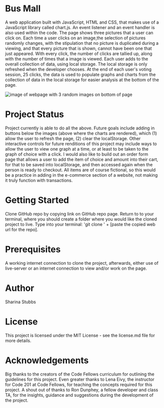 # Bus Mall
A web application built with JavaScript, HTML and CSS, that makes use of a JavaScript library called chart.js. An event listener and an event handler is also used within the code. The page shows three pictures that a user can click on. Each time a user clicks on an image,the selection of pictures randomly changes, with the stipulation that no picture is duplicated during a viewing, and that every picture that is shown, cannot have been one that just appeared. With every click, the number of clicks are tallied up, along with the number of times that a image is viewed. Each user adds to the overall collection of data, using local storage. The local storage is only refreshed when the developer chooses. At the end of each user's voting session, 25 clicks, the data is used to populate graphs and charts from the collection of data in the local storage for easier analysis at the bottom of the page. 


![image of webpage with 3 random images on bottom of page](../img/bus_mall.jpg?raw=true "Screenshot of Page")

# Project Status
Project currently is able to do all the above. Future goals include adding in buttons below the images (above where the charts are rendered), which (1) allow the user to refresh the page, (2) clear the localStorage. Other interactive controls for future renditions of this project may include ways to allow the user to view one graph at a time, or at least to be taken to the graph of choice with a click. I would also like to build out an order form page that allows a user to add the item of choice and amount into their cart, for that to be saved into localStorage, and then accessed again when the person is ready to checkout. All items are of course fictional, so this would be a practice in adding in the e-commerce section of a website, not making it truly function with transactions. 

# Getting Started
Clone GitHub repo by copying link on GitHub repo page. Return to to your terminal, where you should create a folder where you would like the cloned project to live. Type into your terminal: 'git clone ' + [paste the copied web url for the repo].

# Prerequisites
A working internet connection to clone the project, afterwards, either use of live-server or an internet connection to view and/or work on the page. 

# Author
Sharina Stubbs

# License
This project is licensed under the MIT License - see the license.md file for more details.

# Acknowledgements
Big thanks to the creators of the Code Fellows curriculum for outlining the guidelines for this project. Even greater thanks to Lena Eivy, the instructor for Code 201 at Code Fellows, for teaching the concepts required for this project. A shout out of thanks to Ron Dunphey, a fellow developer and class TA, for the insights, guidance and suggestions during the development of the project. 
